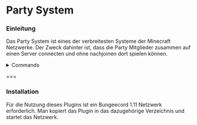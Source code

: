 # Party System
### Einleitung
Das Party System ist eines der verbreitesten Systeme der Minecraft Netzwerke. Der Zweck dahinter ist, dass die Party Mitglieder zusammen auf einen Server connecten und ohne nachjoinen dort spielen können.
<details>
<summary>Commands</summary>
* Mit **/party list** kann der Spieler seine Party anzeigen lassen.
* Mit **/party leave** verlässt der Spieler die Party und löst sie gegebenenfalls auf.
* Mit **/party invite <Player>** kann der Leader andere Spieler einladen.
* Mit **/party accept <Player>** kann der eingeladene Spieler die Anfrage annehmen.
* Mit **/party deny <Player>** kann der eingeladene Spieler die Anfrage ablehnen.
* Mit **/party kick <Player>** kann der Leader Spieler aus seiner Party kicken.
* Mit **/party chat <Message>** können die Spieler in einem internen Chat schreiben
</details>

===

### Installation
Für die Nutzung dieses Plugins ist ein Bungeecord 1.11 Netzwerk erforderlich. Man kopiert das Plugin in das dazugehörige Verzeichnis und startet das Netzwerk.
